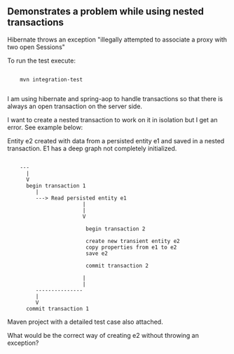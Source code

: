 Demonstrates a problem while using nested transactions
------------------------------------------------------

Hibernate throws an exception "illegally attempted to associate a proxy with two open Sessions"


To run the test execute:

```

	mvn integration-test
	
```

I am using hibernate and spring-aop to handle transactions so that there is always an open transaction on the server side.

I want to create a nested transaction to work on it in isolation but I get an error. See example below:

Entity e2 created with data from a persisted entity e1 and saved in a nested transaction. E1 has a deep graph not completely initialized.

```

	---
      |
      V
      begin transaction 1
         |
         ---> Read persisted entity e1
                        |
                        |
                        V 
                        
                         begin transaction 2
                         
                         create new transient entity e2
                         copy properties from e1 to e2
                         save e2
                         
                         commit transaction 2
                         
                        |
                        |
         ---------------
         |
         V
      commit transaction 1

```

Maven project with a detailed test case also attached.

What would be the correct way of creating e2 without throwing an exception?

